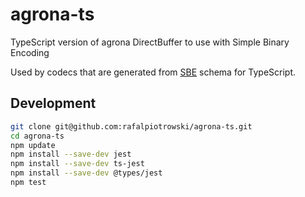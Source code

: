 # agrona-ts
TypeScript version of agrona DirectBuffer to use with Simple Binary Encoding

Used by codecs that are generated from [SBE](https://github.com/real-logic/simple-binary-encoding) schema for TypeScript.

## Development

```bash
git clone git@github.com:rafalpiotrowski/agrona-ts.git
cd agrona-ts
npm update
npm install --save-dev jest
npm install --save-dev ts-jest 
npm install --save-dev @types/jest
npm test
```


